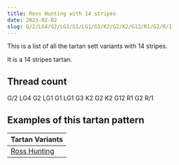 ```yaml
---
title: Ross Hunting with 14 stripes
date: 2023-02-02
slug: G/2/LG4/G2/LG1/G1/LG1/G3/K2/G2/K2/G12/R1/G2/R/1
---
```

This is a list of all the tartan sett variants with 14 stripes.

It is a 14 stripes tartan.


## Thread count
G/2 LG4 G2 LG1 G1 LG1 G3 K2 G2 K2 G12 R1 G2 R/1

## Examples of this tartan pattern

| Tartan Variants |
|---------------|
| [Ross Hunting](/variants/g/2/lg4/g2/lg1/g1/lg1/g3/k2/g2/k2/g12/r1/g2/r/1-g004c00-k000000-lg9aff9a-rc80000)||
